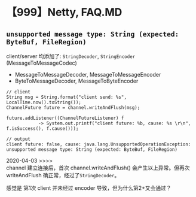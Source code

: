 # 【999】Netty, FAQ.MD

## `unsupported message type: String (expected: ByteBuf, FileRegion) `
client/server 均添加了: `StringDecoder`, `StringEncoder` (MessageToMessageCodec)

- MessageToMessageDecoder, MessageToMessageEncoder
- ByteToMessageDecoder, MessageToByteEncoder

```text
// client
String msg = String.format("client send: %s", LocalTime.now().toString());
ChannelFuture future = channel.writeAndFlush(msg);

future.addListener((ChannelFutureListener) f
            -> System.out.printf("client future: %b, cause: %s \r\n", f.isSuccess(), f.cause()));

// output
client future: false, cause: java.lang.UnsupportedOperationException: unsupported message type: String (expected: ByteBuf, FileRegion) 

```

2020-04-03 >>>>  
channel 建立连接后，首次 channel.writeAndFlush() 会产生以上异常。但再次 writeAndFlush 确正常，经过了`StringDecoder`。

感觉是 第1次 client 并未经过 encoder 导致，但为什么第2+又会通过？